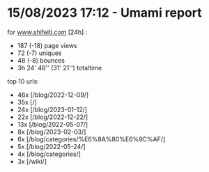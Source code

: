 # 15/08/2023 17:12 - Umami report
for www.shifeiti.com [24h] :

 - 187 (-18) page views
 - 72 (-7) uniques
 - 48 (-8) bounces
 - 3h 24' 48'' (31' 21'') totaltime


top 10 urls:
 - 46x [/blog/2022-12-09/]
 - 35x [/]
 - 24x [/blog/2023-01-12/]
 - 22x [/blog/2022-12-22/]
 - 13x [/blog/2022-05-07/]
 - 8x [/blog/2023-02-03/]
 - 6x [/blog/categories/%E6%8A%80%E6%9C%AF/]
 - 5x [/blog/2022-05-24/]
 - 4x [/blog/categories/]
 - 3x [/wiki/]


